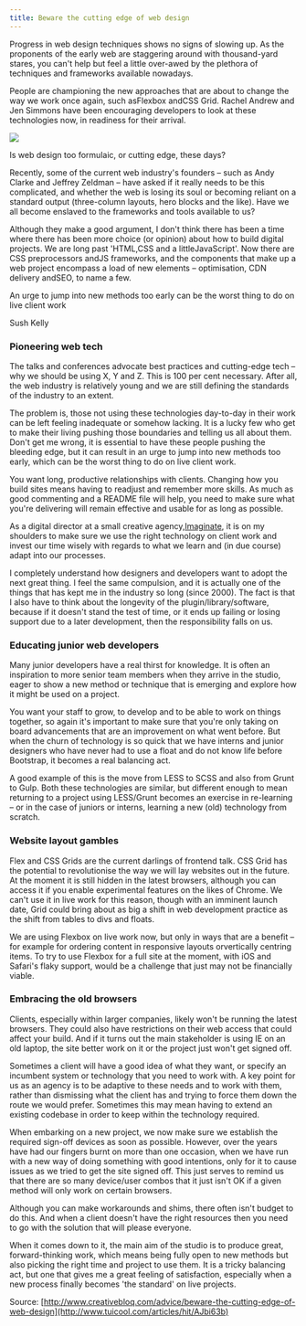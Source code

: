 ```yaml
---
title: Beware the cutting edge of web design
---
```


Progress in web design techniques shows no signs of slowing up. As the proponents of the early web are staggering around with thousand-yard stares, you can't help but feel a little over-awed by the plethora of techniques and frameworks available nowadays.

People are championing the new approaches that are about to change the way we work once again, such asFlexbox andCSS Grid. Rachel Andrew and Jen Simmons have been encouraging developers to look at these technologies now, in readiness for their arrival.

![](http://img0.tuicool.com/BzuUvm2.jpg!web)

Is web design too formulaic, or cutting edge, these days?

Recently, some of the current web industry's founders – such as Andy Clarke and Jeffrey Zeldman – have asked if it really needs to be this complicated, and whether the web is losing its soul or becoming reliant on a standard output \(three-column layouts, hero blocks and the like\). Have we all become enslaved to the frameworks and tools available to us?

Although they make a good argument, I don't think there has been a time where there has been more choice \(or opinion\) about how to build digital projects. We are long past 'HTML,CSS and a littleJavaScript'. Now there are CSS preprocessors andJS frameworks, and the components that make up a web project encompass a load of new elements – optimisation, CDN delivery andSEO, to name a few.

An urge to jump into new methods too early can be the worst thing to do on live client work

Sush Kelly

### Pioneering web tech

The talks and conferences advocate best practices and cutting-edge tech – why we should be using X, Y and Z. This is 100 per cent necessary. After all, the web industry is relatively young and we are still defining the standards of the industry to an extent.

The problem is, those not using these technologies day-to-day in their work can be left feeling inadequate or somehow lacking. It is a lucky few who get to make their living pushing those boundaries and telling us all about them. Don't get me wrong, it is essential to have these people pushing the bleeding edge, but it can result in an urge to jump into new methods too early, which can be the worst thing to do on live client work.

You want long, productive relationships with clients. Changing how you build sites means having to readjust and remember more skills. As much as good commenting and a README file will help, you need to make sure what you're delivering will remain effective and usable for as long as possible.

As a digital director at a small creative agency,[Imaginate](https://www.imaginate.uk.com/home), it is on my shoulders to make sure we use the right technology on client work and invest our time wisely with regards to what we learn and \(in due course\) adapt into our processes.

I completely understand how designers and developers want to adopt the next great thing. I feel the same compulsion, and it is actually one of the things that has kept me in the industry so long \(since 2000\). The fact is that I also have to think about the longevity of the plugin/library/software, because if it doesn't stand the test of time, or it ends up failing or losing support due to a later development, then the responsibility falls on us.

### Educating junior web developers

Many junior developers have a real thirst for knowledge. It is often an inspiration to more senior team members when they arrive in the studio, eager to show a new method or technique that is emerging and explore how it might be used on a project.

You want your staff to grow, to develop and to be able to work on things together, so again it's important to make sure that you're only taking on board advancements that are an improvement on what went before. But when the churn of technology is so quick that we have interns and junior designers who have never had to use a float and do not know life before Bootstrap, it becomes a real balancing act.

A good example of this is the move from LESS to SCSS and also from Grunt to Gulp. Both these technologies are similar, but different enough to mean returning to a project using LESS/Grunt becomes an exercise in re-learning – or in the case of juniors or interns, learning a new \(old\) technology from scratch.

### Website layout gambles

Flex and CSS Grids are the current darlings of frontend talk. CSS Grid has the potential to revolutionise the way we will lay websites out in the future. At the moment it is still hidden in the latest browsers, although you can access it if you enable experimental features on the likes of Chrome. We can't use it in live work for this reason, though with an imminent launch date, Grid could bring about as big a shift in web development practice as the shift from tables to divs and floats.

We are using Flexbox on live work now, but only in ways that are a benefit – for example for ordering content in responsive layouts orvertically centring items. To try to use Flexbox for a full site at the moment, with iOS and Safari's flaky support, would be a challenge that just may not be financially viable. 

### Embracing the old browsers

Clients, especially within larger companies, likely won't be running the latest browsers. They could also have restrictions on their web access that could affect your build. And if it turns out the main stakeholder is using IE on an old laptop, the site better work on it or the project just won't get signed off.

Sometimes a client will have a good idea of what they want, or specify an incumbent system or technology that you need to work with. A key point for us as an agency is to be adaptive to these needs and to work with them, rather than dismissing what the client has and trying to force them down the route we would prefer. Sometimes this may mean having to extend an existing codebase in order to keep within the technology required.

When embarking on a new project, we now make sure we establish the required sign-off devices as soon as possible. However, over the years have had our fingers burnt on more than one occasion, when we have run with a new way of doing something with good intentions, only for it to cause issues as we tried to get the site signed off. This just serves to remind us that there are so many device/user combos that it just isn't OK if a given method will only work on certain browsers.

Although you can make workarounds and shims, there often isn't budget to do this. And when a client doesn't have the right resources then you need to go with the solution that will please everyone.

When it comes down to it, the main aim of the studio is to produce great, forward-thinking work, which means being fully open to new methods but also picking the right time and project to use them. It is a tricky balancing act, but one that gives me a great feeling of satisfaction, especially when a new process finally becomes 'the standard' on live projects.



Source: [http://www.creativebloq.com/advice/beware-the-cutting-edge-of-web-design](http://www.tuicool.com/articles/hit/AJbi63b)

